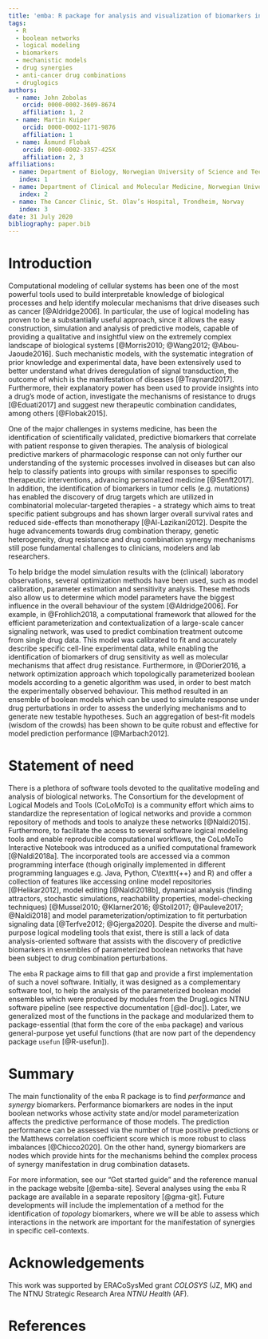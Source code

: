 ```yaml
---
title: 'emba: R package for analysis and visualization of biomarkers in boolean model ensembles'
tags:
  - R
  - boolean networks
  - logical modeling
  - biomarkers
  - mechanistic models
  - drug synergies
  - anti-cancer drug combinations
  - druglogics
authors:
  - name: John Zobolas
    orcid: 0000-0002-3609-8674
    affiliation: 1, 2
  - name: Martin Kuiper
    orcid: 0000-0002-1171-9876
    affiliation: 1
  - name: Åsmund Flobak
    orcid: 0000-0002-3357-425X
    affiliation: 2, 3
affiliations:
 - name: Department of Biology, Norwegian University of Science and Technology (NTNU), Trondheim, Norway
   index: 1
 - name: Department of Clinical and Molecular Medicine, Norwegian University of Science and Technology (NTNU), Trondheim, Norway
   index: 2
 - name: The Cancer Clinic, St. Olav’s Hospital, Trondheim, Norway
   index: 3
date: 31 July 2020
bibliography: paper.bib
---
```


# Introduction

Computational modeling of cellular systems has been one of the most powerful tools used to build interpretable knowledge of biological processes and help identify molecular mechanisms that drive diseases such as cancer [@Aldridge2006].
In particular, the use of logical modeling has proven to be a substantially useful approach, since it allows the easy construction, simulation and analysis of predictive models, capable of providing a qualitative and insightful view on the extremely complex landscape of biological systems [@Morris2010; @Wang2012; @Abou-Jaoude2016].
Such mechanistic models, with the systematic integration of prior knowledge and experimental data, have been extensively used to better understand what drives deregulation of signal transduction, the outcome of which is the manifestation of diseases [@Traynard2017].
Furthermore, their explanatory power has been used to provide insights into a drug’s mode of action, investigate the mechanisms of resistance to drugs [@Eduati2017] and suggest new therapeutic combination candidates, among others [@Flobak2015].

One of the major challenges in systems medicine, has been the identification of scientifically validated, predictive biomarkers that correlate with patient response to given therapies.
The analysis of biological predictive markers of pharmacologic response can not only further our understanding of the systemic processes involved in diseases but can also help to classify patients into groups with similar responses to specific therapeutic interventions, advancing personalized medicine [@Senft2017].
In addition, the identification of biomarkers in tumor cells (e.g. mutations) has enabled the discovery of drug targets which are utilized in combinatorial molecular-targeted therapies - a strategy which aims to treat specific patient subgroups and has shown larger overall survival rates and reduced side-effects than monotherapy [@Al-Lazikani2012].
Despite the huge advancements towards drug combination therapy, genetic heterogeneity, drug resistance and drug combination synergy mechanisms still pose fundamental challenges to clinicians, modelers and lab researchers.

To help bridge the model simulation results with the (clinical) laboratory observations, several optimization methods have been used, such as model calibration, parameter estimation and sensitivity analysis.
These methods also allow us to determine which model parameters have the biggest influence in the overall behaviour of the system [@Aldridge2006].
For example, in @Frohlich2018, a computational framework that allowed for the efficient parameterization and contextualization of a large-scale cancer signaling network, was used to predict combination treatment outcome from single drug data.
This model was calibrated to fit and accurately describe specific cell-line experimental data, while enabling the identification of biomarkers of drug sensitivity as well as molecular mechanisms that affect drug resistance.
Furthermore, in @Dorier2016, a network optimization approach which topologically parameterized boolean models according to a genetic algorithm was used, in order to best match the experimentally observed behaviour.
This method resulted in an ensemble of boolean models which can be used to simulate response under drug perturbations in order to assess the underlying mechanisms and to generate new testable hypotheses.
Such an aggregation of best-fit models (wisdom of the crowds) has been shown to be quite robust and effective for model prediction performance [@Marbach2012].

# Statement of need

There is a plethora of software tools devoted to the qualitative modeling and analysis of biological networks.
The Consortium for the development of Logical Models and Tools (CoLoMoTo) is a community effort which aims to standardize the representation of logical networks and provide a common repository of methods and tools to analyze these networks [@Naldi2015].
Furthermore, to facilitate the access to several software logical modeling tools and enable reproducible computational workflows, the CoLoMoTo Interactive Notebook was introduced as a unified computational framework [@Naldi2018a].
The incorporated tools are accessed via a common programming interface (though originally implemented in different programming languages e.g. Java, Python, C\texttt{++} and R) and offer a collection of features like accessing online model repositories [@Helikar2012], model editing [@Naldi2018b], dynamical analysis (finding attractors, stochastic simulations, reachability properties, model-checking techniques) [@Mussel2010; @Klarner2016; @Stoll2017; @Pauleve2017; @Naldi2018] and model parameterization/optimization to fit perturbation signaling data [@Terfve2012; @Gjerga2020].
Despite the diverse and multi-purpose logical modeling tools that exist, there is still a lack of data analysis-oriented software that assists with the discovery of predictive biomarkers in ensembles of parameterized boolean networks that have been subject to drug combination perturbations.

The `emba` R package aims to fill that gap and provide a first implementation of such a novel software.
Initially, it was designed as a complementary software tool, to help the analysis of the parameterized boolean model ensembles which were produced by modules from the DrugLogics NTNU software pipeline (see respective documentation [@dl-doc]).
Later, we generalized most of the functions in the package and modularized them to package-essential (that form the core of the `emba` package) and various general-purpose yet useful functions (that are now part of the dependency package `usefun` [@R-usefun]).

# Summary

The main functionality of the `emba` R package is to find *performance* and *synergy* biomarkers.
Performance biomarkers are nodes in the input boolean networks whose activity state and/or model parameterization affects the predictive performance of those models.
The prediction performance can be assessed via the number of true positive predictions or the Matthews correlation coefficient score which is more robust to class imbalances [@Chicco2020].
On the other hand, synergy biomarkers are nodes which provide hints for the mechanisms behind the complex process of synergy manifestation in drug combination datasets.

For more information, see our “Get started guide” and the reference manual in the package website [@emba-site].
Several analyses using the `emba` R package are available in a separate repository [@gma-git].
Future developments will include the implementation of a method for the identification of *topology* biomarkers, where we will be able to assess which interactions in the network are important for the manifestation of synergies in specific cell-contexts.

# Acknowledgements

This work was supported by ERACoSysMed grant *COLOSYS* (JZ, MK) and The NTNU Strategic Research Area *NTNU Health* (AF).

# References
